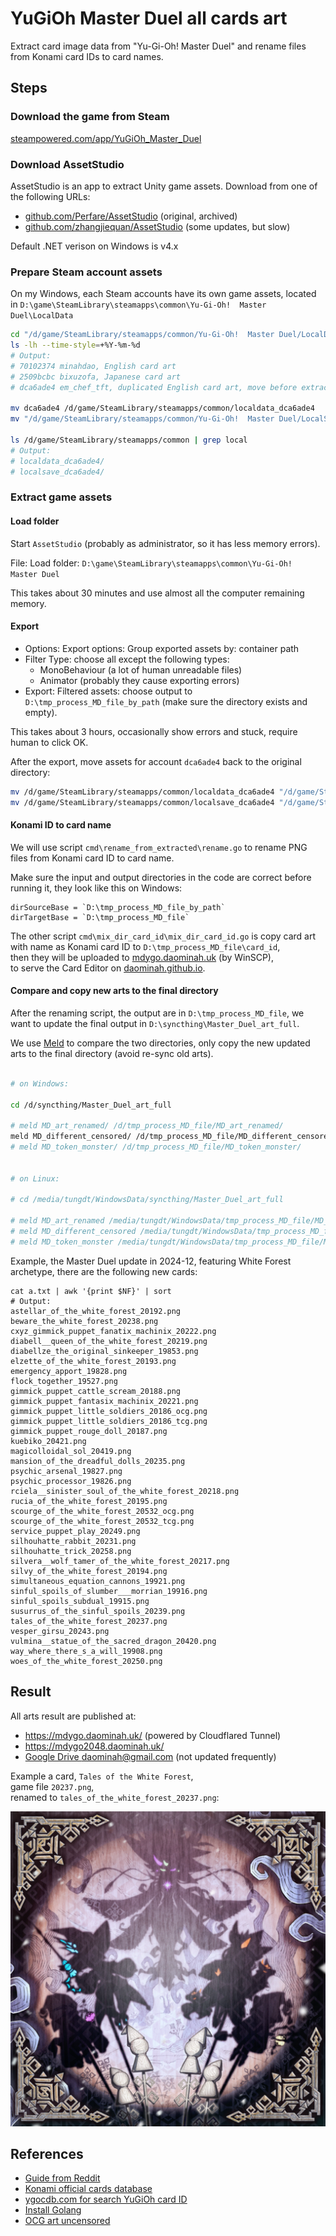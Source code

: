 # YuGiOh Master Duel all cards art

Extract card image data from "Yu-Gi-Oh! Master Duel" and
rename files from Konami card IDs to card names.

## Steps

### Download the game from Steam

[steampowered.com/app/YuGiOh_Master_Duel](https://store.steampowered.com/app/1449850/YuGiOh_Master_Duel/)

### Download AssetStudio

AssetStudio is an app to extract Unity game assets.
Download from one of the following URLs:

- [github.com/Perfare/AssetStudio](https://github.com/Perfare/AssetStudio/releases) (original, archived)
- [github.com/zhangjiequan/AssetStudio](https://github.com/zhangjiequan/AssetStudio) (some updates, but slow)

Default .NET verison on Windows is v4.x

### Prepare Steam account assets

On my Windows, each Steam accounts have its own game assets, located in
`D:\game\SteamLibrary\steamapps\common\Yu-Gi-Oh!  Master Duel\LocalData`

```bash
cd "/d/game/SteamLibrary/steamapps/common/Yu-Gi-Oh!  Master Duel/LocalData"
ls -lh --time-style=+%Y-%m-%d
# Output:
# 70102374 minahdao, English card art
# 2509bcbc bixuzofa, Japanese card art
# dca6ade4 em_chef_tft, duplicated English card art, move before extract

mv dca6ade4 /d/game/SteamLibrary/steamapps/common/localdata_dca6ade4
mv "/d/game/SteamLibrary/steamapps/common/Yu-Gi-Oh!  Master Duel/LocalSave/dca6ade4" /d/game/SteamLibrary/steamapps/common/localsave_dca6ade4

ls /d/game/SteamLibrary/steamapps/common | grep local
# Output:
# localdata_dca6ade4/
# localsave_dca6ade4/
```

### Extract game assets

#### Load folder

Start `AssetStudio` (probably as administrator, so it has less memory errors).

File: Load folder: `D:\game\SteamLibrary\steamapps\common\Yu-Gi-Oh!  Master Duel`

This takes about 30 minutes and use almost all the computer remaining memory.

#### Export

* Options: Export options: Group exported assets by: container path
* Filter Type: choose all except the following types:
  - MonoBehaviour (a lot of human unreadable files)
  - Animator (probably they cause exporting errors)
* Export: Filtered assets: choose output to `D:\tmp_process_MD_file_by_path`
  (make sure the directory exists and empty).

This takes about 3 hours,
occasionally show errors and stuck, require human to click OK.

After the export, move assets for account `dca6ade4` back to the original directory:

```bash
mv /d/game/SteamLibrary/steamapps/common/localdata_dca6ade4 "/d/game/SteamLibrary/steamapps/common/Yu-Gi-Oh!  Master Duel/LocalData/dca6ade4"
mv /d/game/SteamLibrary/steamapps/common/localsave_dca6ade4 "/d/game/SteamLibrary/steamapps/common/Yu-Gi-Oh!  Master Duel/LocalSave/dca6ade4"
```

#### Konami ID to card name

We will use script `cmd\rename_from_extracted\rename.go`
to rename PNG files from Konami card ID to card name.

Make sure the input and output directories in the code are correct before running it,
they look like this on Windows:

```
dirSourceBase = `D:\tmp_process_MD_file_by_path`
dirTargetBase = `D:\tmp_process_MD_file`
```

The other script `cmd\mix_dir_card_id\mix_dir_card_id.go`
is copy card art with name as Konami card ID to `D:\tmp_process_MD_file\card_id`,  
then they will be uploaded to [mdygo.daominah.uk](https://mdygo.daominah.uk/) (by WinSCP),  
to serve the Card Editor on [daominah.github.io](https://daominah.github.io/).

#### Compare and copy new arts to the final directory

After the renaming script, the output are in `D:\tmp_process_MD_file`,
we want to update the final output in `D:\syncthing\Master_Duel_art_full`.

We use [Meld](https://meldmerge.org/) to compare the two directories,
only copy the new updated arts to the final directory (avoid re-sync old arts).

```bash

# on Windows:

cd /d/syncthing/Master_Duel_art_full

# meld MD_art_renamed/ /d/tmp_process_MD_file/MD_art_renamed/
meld MD_different_censored/ /d/tmp_process_MD_file/MD_different_censored/
# meld MD_token_monster/ /d/tmp_process_MD_file/MD_token_monster/


# on Linux:

# cd /media/tungdt/WindowsData/syncthing/Master_Duel_art_full

# meld MD_art_renamed /media/tungdt/WindowsData/tmp_process_MD_file/MD_art_renamed
# meld MD_different_censored /media/tungdt/WindowsData/tmp_process_MD_file/MD_different_censored
# meld MD_token_monster /media/tungdt/WindowsData/tmp_process_MD_file/MD_token_monster

```

Example, the Master Duel update in 2024-12, featuring White Forest archetype,
there are the following new cards:

```text
cat a.txt | awk '{print $NF}' | sort
# Output:
astellar_of_the_white_forest_20192.png
beware_the_white_forest_20238.png
cxyz_gimmick_puppet_fanatix_machinix_20222.png
diabell__queen_of_the_white_forest_20219.png
diabellze_the_original_sinkeeper_19853.png
elzette_of_the_white_forest_20193.png
emergency_apport_19828.png
flock_together_19527.png
gimmick_puppet_cattle_scream_20188.png
gimmick_puppet_fantasix_machinix_20221.png
gimmick_puppet_little_soldiers_20186_ocg.png
gimmick_puppet_little_soldiers_20186_tcg.png
gimmick_puppet_rouge_doll_20187.png
kuebiko_20421.png
magicolloidal_sol_20419.png
mansion_of_the_dreadful_dolls_20235.png
psychic_arsenal_19827.png
psychic_processor_19826.png
rciela__sinister_soul_of_the_white_forest_20218.png
rucia_of_the_white_forest_20195.png
scourge_of_the_white_forest_20532_ocg.png
scourge_of_the_white_forest_20532_tcg.png
service_puppet_play_20249.png
silhouhatte_rabbit_20231.png
silhouhatte_trick_20258.png
silvera__wolf_tamer_of_the_white_forest_20217.png
silvy_of_the_white_forest_20194.png
simultaneous_equation_cannons_19921.png
sinful_spoils_of_slumber___morrian_19916.png
sinful_spoils_subdual_19915.png
susurrus_of_the_sinful_spoils_20239.png
tales_of_the_white_forest_20237.png
vesper_girsu_20243.png
vulmina__statue_of_the_sacred_dragon_20420.png
way_where_there_s_a_will_19908.png
woes_of_the_white_forest_20250.png
```

## Result

All arts result are published at:

* https://mdygo.daominah.uk/  (powered by Cloudflared Tunnel)
* https://mdygo2048.daominah.uk/
* [Google Drive daominah@gmail.com](https://drive.google.com/drive/folders/1PVaWUaullSjaSKwbOi3Q1Xj024Qzq4YD?usp=share_link) (not updated frequently)

Example a card, `Tales of the White Forest`,  
game file `20237.png`,  
renamed to `tales_of_the_white_forest_20237.png`:

![Tales of the White Forest](20237.png)

## References

* [Guide from Reddit](https://www.reddit.com/r/masterduel/comments/uszzul/guide_to_create_card_art_replacement_file_pc/)
* [Konami official cards database](https://www.db.yugioh-card.com/yugiohdb/card_search.action?ope=2&cid=4007&request_locale=en)
* [ygocdb.com for search YuGiOh card ID](https://ygocdb.com/)
* [Install Golang](https://golang.org/doc/install)
* [OCG art uncensored](https://www.youtube.com/watch?v=hXGVXXHT6us)

